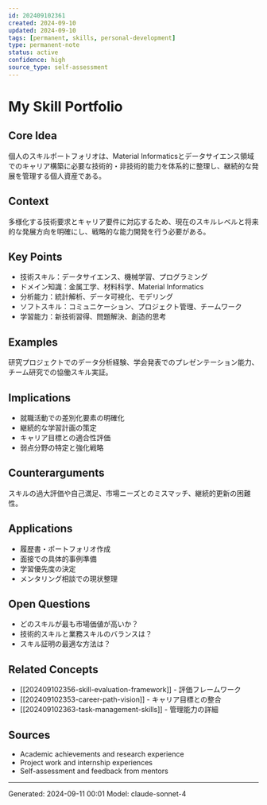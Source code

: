 ```yaml
---
id: 202409102361
created: 2024-09-10
updated: 2024-09-10
tags: [permanent, skills, personal-development]
type: permanent-note
status: active
confidence: high
source_type: self-assessment
---
```


# My Skill Portfolio

## Core Idea
個人のスキルポートフォリオは、Material Informaticsとデータサイエンス領域でのキャリア構築に必要な技術的・非技術的能力を体系的に整理し、継続的な発展を管理する個人資産である。

## Context
多様化する技術要求とキャリア要件に対応するため、現在のスキルレベルと将来的な発展方向を明確にし、戦略的な能力開発を行う必要がある。

## Key Points
- 技術スキル：データサイエンス、機械学習、プログラミング
- ドメイン知識：金属工学、材料科学、Material Informatics
- 分析能力：統計解析、データ可視化、モデリング
- ソフトスキル：コミュニケーション、プロジェクト管理、チームワーク
- 学習能力：新技術習得、問題解決、創造的思考

## Examples
研究プロジェクトでのデータ分析経験、学会発表でのプレゼンテーション能力、チーム研究での協働スキル実証。

## Implications
- 就職活動での差別化要素の明確化
- 継続的な学習計画の策定
- キャリア目標との適合性評価
- 弱点分野の特定と強化戦略

## Counterarguments
スキルの過大評価や自己満足、市場ニーズとのミスマッチ、継続的更新の困難性。

## Applications
- 履歴書・ポートフォリオ作成
- 面接での具体的事例準備
- 学習優先度の決定
- メンタリング相談での現状整理

## Open Questions
- どのスキルが最も市場価値が高いか？
- 技術的スキルと業務スキルのバランスは？
- スキル証明の最適な方法は？

## Related Concepts
- [[202409102356-skill-evaluation-framework]] - 評価フレームワーク
- [[202409102353-career-path-vision]] - キャリア目標との整合
- [[202409102363-task-management-skills]] - 管理能力の詳細

## Sources
- Academic achievements and research experience
- Project work and internship experiences
- Self-assessment and feedback from mentors

---
Generated: 2024-09-11 00:01
Model: claude-sonnet-4